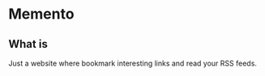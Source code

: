 Memento
=======

What is
-------
Just a website where bookmark interesting links and read your RSS feeds.